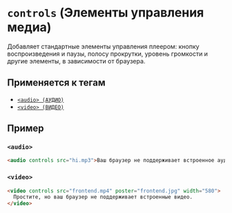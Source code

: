 # `controls` (Элементы управления медиа)

Добавляет стандартные элементы управления плеером: кнопку воспроизведения и паузы, полосу прокрутки, уровень громкости и другие элементы, в зависимости от браузера.

## Применяется к тегам

- [`<audio> (АУДИО)`](<../TAGS MEDIA/audio (АУДИО).md>)
- [`<video> (ВИДЕО)`](<../TAGS MEDIA/video (ВИДЕО).md>)

## Пример

### `<audio>`

```html
<audio controls src="hi.mp3">Ваш браузер не поддерживает встроенное аудио.</audio>
```

### `<video>`

```html
<video controls src="frontend.mp4" poster="frontend.jpg" width="580">
  Простите, но ваш браузер не поддерживает встроенные видео.
</video>
```
